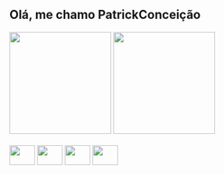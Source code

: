 ## Olá, me chamo PatrickConceição
<div>
<img height="180em" src="https://github-readme-stats.vercel.app/api?username=patrickconceicaosilva&theme=blueberry&show_icons=true&hide_border=true&count_private=true" />
<img height="180em" src="https://github-readme-stats.vercel.app/api/top-langs/?username=patrickconceicaosilva&theme=blueberry&show_icons=true&hide_border=true&layout=compact" />
</div>

<div style="display: inline_block"><br>
  <img align="center" width="45" height="35" src="https://cdn.jsdelivr.net/gh/devicons/devicon@latest/icons/html5/html5-original.svg" />
  <img align="center" width="45" height="35" src="https://cdn.jsdelivr.net/gh/devicons/devicon@latest/icons/css3/css3-original.svg" />
  <img align="center" width="45" height="35" src="https://cdn.jsdelivr.net/gh/devicons/devicon@latest/icons/javascript/javascript-original.svg" />
  <img align="center" width="45" height="35" src="https://cdn.jsdelivr.net/gh/devicons/devicon@latest/icons/python/python-original.svg" />
</div>

##
